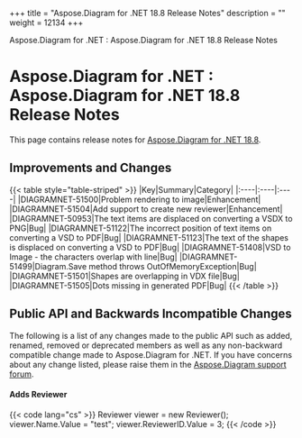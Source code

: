 +++
title = "Aspose.Diagram for .NET 18.8 Release Notes" 
description = "" 
weight = 12134 
+++

Aspose.Diagram for .NET : Aspose.Diagram for .NET 18.8 Release Notes  

# Aspose.Diagram for .NET : Aspose.Diagram for .NET 18.8 Release Notes


This page contains release notes for [Aspose.Diagram for .NET 18.8](https://www.nuget.org/packages/Aspose.Diagram/18.8.0).

## Improvements and Changes

{{< table style="table-striped" >}}
|Key|Summary|Category|
|:----|:----|:----|
|DIAGRAMNET-51500|Problem rendering to image|Enhancement|
|DIAGRAMNET-51504|Add support to create new reviewer|Enhancement|
|DIAGRAMNET-50953|The text items are displaced on converting a VSDX to PNG|Bug|
|DIAGRAMNET-51122|The incorrect position of text items on converting a VSD to PDF|Bug|
|DIAGRAMNET-51123|The text of the shapes is displaced on converting a VSD to PDF|Bug|
|DIAGRAMNET-51408|VSD to Image - the characters overlap with line|Bug|
|DIAGRAMNET-51499|Diagram.Save method throws OutOfMemoryException|Bug|
|DIAGRAMNET-51501|Shapes are overlapping in VDX file|Bug|
|DIAGRAMNET-51505|Dots missing in generated PDF|Bug|
{{< /table >}}

## Public API and Backwards Incompatible Changes

The following is a list of any changes made to the public API such as added, renamed, removed or deprecated members as well as any non-backward compatible change made to Aspose.Diagram for .NET. If you have concerns about any change listed, please raise them in the [Aspose.Diagram support forum](https://forum.aspose.com/c/diagram).

#### Adds Reviewer

{{< code lang="cs" >}}
            Reviewer viewer = new Reviewer();
            viewer.Name.Value = "test";
            viewer.ReviewerID.Value = 3;
{{< /code >}}


